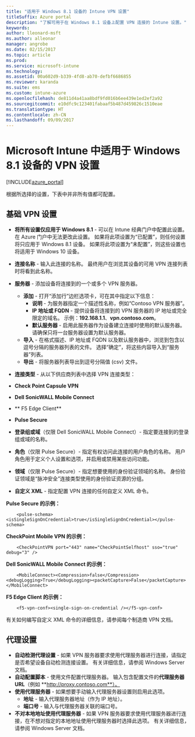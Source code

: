 ```yaml
---
title: "适用于 Windows 8.1 设备的 Intune VPN 设置"
titleSuffix: Azure portal
description: "了解可用于在 Windows 8.1 设备上配置 VPN 连接的 Intune 设置。"
keywords: 
author: lleonard-msft
ms.author: alleonar
manager: angrobe
ms.date: 02/15/2017
ms.topic: article
ms.prod: 
ms.service: microsoft-intune
ms.technology: 
ms.assetid: 00a602d9-b339-4fd8-ab70-defbf6686855
ms.reviewer: karanda
ms.suite: ems
ms.custom: intune-azure
ms.openlocfilehash: de811d4a41aa8bdf9fd016b6ee439e1ed2ef2a92
ms.sourcegitcommit: e10dfc9c123401fabaaf5b487d459826c1510eae
ms.translationtype: HT
ms.contentlocale: zh-CN
ms.lasthandoff: 09/09/2017
---
```

# <a name="vpn-settings-for-windows-81-devices-in-microsoft-intune"></a>Microsoft Intune 中适用于 Windows 8.1 设备的 VPN 设置

[!INCLUDE[azure_portal](./includes/azure_portal.md)]

根据所选择的设置，下表中并非所有值都可配置。

## <a name="base-vpn-settings"></a>基础 VPN 设置


- **将所有设置仅应用于 Windows 8.1** - 可以在 Intune 经典门户中配置此设置。 在 Azure 门户中无法更改此设置。 如果将此项设置为“已配置”，则任何设置将只应用于 Windows 8.1 设备。 如果将此项设置为“未配置”，则这些设置也将适用于 Windows 10 设备。
- **连接名称** - 输入此连接的名称。 最终用户在浏览其设备的可用 VPN 连接列表时将看到此名称。
- **服务器** - 添加设备将连接到的一个或多个 VPN 服务器。
    - **添加** - 打开“添加行”边栏选项卡，可在其中指定以下信息：
        - **说明** - 为服务器指定一个描述性名称，例如“Contoso VPN 服务器”。
        - **IP 地址或 FQDN** - 提供设备将连接到的 VPN 服务器的 IP 地址或完全限定的域名。 示例：**192.168.1.1**、**vpn.contoso.com**。
        - **默认服务器** - 启用此服务器作为设备建立连接时使用的默认服务器。 请确保只将一台服务器设置为默认服务器。
    - **导入** - 在格式描述、IP 地址或 FQDN 以及默认服务器中，浏览到包含以逗号分隔的服务器列表的文件。 选择“确定”，将这些内容导入到“服务器”列表。
    - **导出** - 将服务器列表导出到逗号分隔值 (csv) 文件。

- **连接类型** - 从以下供应商列表中选择 VPN 连接类型：
- **Check Point Capsule VPN**
- **Dell SonicWALL Mobile Connect**
- ** F5 Edge Client**
- **Pulse Secure**

<!--- **Fingerprint** (Check Point Capsule VPN only) - Specify a string (for example, "Contoso Fingerprint Code") that will be used to verify that the VPN server can be trusted. A fingerprint can be sent to the client so it knows to trust any server that presents the same fingerprint when connecting. If the device doesn’t already have the fingerprint, it will prompt the user to trust the VPN server that they are connecting to while showing the fingerprint. (The user manually verifies the fingerprint and chooses **trust** to connect.) --->

- **登录组或域**（仅限 Dell SonicWALL Mobile Connect）- 指定要连接到的登录组或域的名称。

- **角色**（仅限 Pulse Secure）- 指定有权访问此连接的用户角色的名称。 用户角色用于定义个人设置和选项，并启用或禁用某些访问功能。

- **领域**（仅限 Pulse Secure）- 指定想要使用的身份验证领域的名称。 身份验证领域是“脉冲安全”连接类型使用的身份验证资源的分组。


- **自定义 XML** - 指定配置 VPN 连接的任何自定义 XML 命令。

**Pulse Secure 的示例：**

```
    <pulse-schema><isSingleSignOnCredential>true</isSingleSignOnCredential></pulse-schema>

```

**CheckPoint Mobile VPN 的示例：**
```
    <CheckPointVPN port="443" name="CheckPointSelfhost" sso="true" debug="3" />

```

**Dell SonicWALL Mobile Connect 的示例：**
```
    <MobileConnect><Compression>false</Compression><debugLogging>True</debugLogging><packetCapture>False</packetCapture></MobileConnect>

```

**F5 Edge Client 的示例：**

```
    <f5-vpn-conf><single-sign-on-credential /></f5-vpn-conf>

```

有关如何编写自定义 XML 命令的详细信息，请参阅每个制造商 VPN 文档。


## <a name="proxy-settings"></a>代理设置

- **自动检测代理设置** - 如果 VPN 服务器要求使用代理服务器进行连接，请指定是否希望设备自动检测连接设置。 有关详细信息，请参阅 Windows Server 文档。
- **自动配置脚本** - 使用文件配置代理服务器。 输入包含配置文件的**代理服务器 URL**（例如 **http://proxy.contoso.com**）。
- **使用代理服务器** - 如果想要手动输入代理服务器设置则启用此选项。
    - **地址** - 输入代理服务器地址（作为 IP 地址）。
    - **端口号** - 输入与代理服务器关联的端口号。
- **不对本地地址使用代理服务器** - 如果 VPN 服务器要求使用代理服务器进行连接，在不想对指定的本地地址使用代理服务器时选择此选项。 有关详细信息，请参阅 Windows Server 文档。
